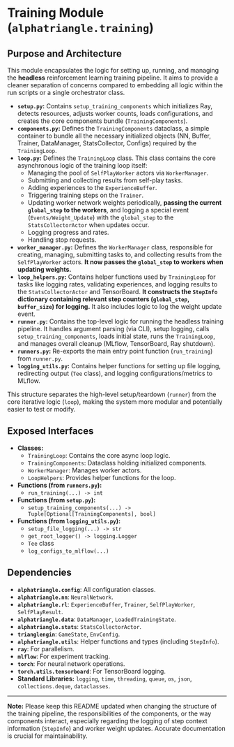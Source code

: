 
# Training Module (`alphatriangle.training`)

## Purpose and Architecture

This module encapsulates the logic for setting up, running, and managing the **headless** reinforcement learning training pipeline. It aims to provide a cleaner separation of concerns compared to embedding all logic within the run scripts or a single orchestrator class.

-   **`setup.py`:** Contains `setup_training_components` which initializes Ray, detects resources, adjusts worker counts, loads configurations, and creates the core components bundle (`TrainingComponents`).
-   **`components.py`:** Defines the `TrainingComponents` dataclass, a simple container to bundle all the necessary initialized objects (NN, Buffer, Trainer, DataManager, StatsCollector, Configs) required by the `TrainingLoop`.
-   **`loop.py`:** Defines the `TrainingLoop` class. This class contains the core asynchronous logic of the training loop itself:
    -   Managing the pool of `SelfPlayWorker` actors via `WorkerManager`.
    -   Submitting and collecting results from self-play tasks.
    -   Adding experiences to the `ExperienceBuffer`.
    -   Triggering training steps on the `Trainer`.
    -   Updating worker network weights periodically, **passing the current `global_step` to the workers**, and logging a special event (`Events/Weight_Update`) with the `global_step` to the `StatsCollectorActor` when updates occur.
    -   Logging progress and rates.
    -   Handling stop requests.
-   **`worker_manager.py`:** Defines the `WorkerManager` class, responsible for creating, managing, submitting tasks to, and collecting results from the `SelfPlayWorker` actors. **It now passes the `global_step` to workers when updating weights.**
-   **`loop_helpers.py`:** Contains helper functions used by `TrainingLoop` for tasks like logging rates, validating experiences, and logging results to the `StatsCollectorActor` and TensorBoard. **It constructs the `StepInfo` dictionary containing relevant step counters (`global_step`, `buffer_size`) for logging.** It also includes logic to log the weight update event.
-   **`runner.py`:** Contains the top-level logic for running the headless training pipeline. It handles argument parsing (via CLI), setup logging, calls `setup_training_components`, loads initial state, runs the `TrainingLoop`, and manages overall cleanup (MLflow, TensorBoard, Ray shutdown).
-   **`runners.py`:** Re-exports the main entry point function (`run_training`) from `runner.py`.
-   **`logging_utils.py`:** Contains helper functions for setting up file logging, redirecting output (`Tee` class), and logging configurations/metrics to MLflow.

This structure separates the high-level setup/teardown (`runner`) from the core iterative logic (`loop`), making the system more modular and potentially easier to test or modify.

## Exposed Interfaces

-   **Classes:**
    -   `TrainingLoop`: Contains the core async loop logic.
    -   `TrainingComponents`: Dataclass holding initialized components.
    -   `WorkerManager`: Manages worker actors.
    -   `LoopHelpers`: Provides helper functions for the loop.
-   **Functions (from `runners.py`):**
    -   `run_training(...) -> int`
-   **Functions (from `setup.py`):**
    -   `setup_training_components(...) -> Tuple[Optional[TrainingComponents], bool]`
-   **Functions (from `logging_utils.py`):**
    -   `setup_file_logging(...) -> str`
    -   `get_root_logger() -> logging.Logger`
    -   `Tee` class
    -   `log_configs_to_mlflow(...)`

## Dependencies

-   **`alphatriangle.config`**: All configuration classes.
-   **`alphatriangle.nn`**: `NeuralNetwork`.
-   **`alphatriangle.rl`**: `ExperienceBuffer`, `Trainer`, `SelfPlayWorker`, `SelfPlayResult`.
-   **`alphatriangle.data`**: `DataManager`, `LoadedTrainingState`.
-   **`alphatriangle.stats`**: `StatsCollectorActor`.
-   **`trianglengin`**: `GameState`, `EnvConfig`.
-   **`alphatriangle.utils`**: Helper functions and types (including `StepInfo`).
-   **`ray`**: For parallelism.
-   **`mlflow`**: For experiment tracking.
-   **`torch`**: For neural network operations.
-   **`torch.utils.tensorboard`**: For TensorBoard logging.
-   **Standard Libraries:** `logging`, `time`, `threading`, `queue`, `os`, `json`, `collections.deque`, `dataclasses`.

---

**Note:** Please keep this README updated when changing the structure of the training pipeline, the responsibilities of the components, or the way components interact, especially regarding the logging of step context information (`StepInfo`) and worker weight updates. Accurate documentation is crucial for maintainability.